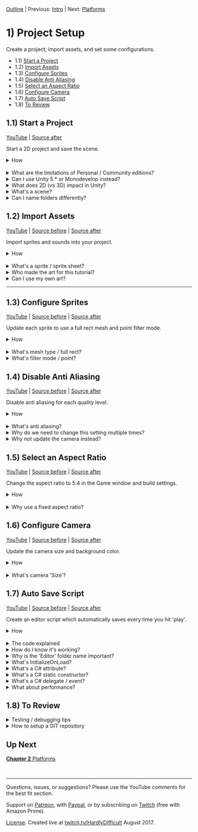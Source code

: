 [Outline](README.md) | Previous: [Intro](Intro.md) | Next: [Platforms](C2.md)

# 1) Project Setup

Create a project, import assets, and set some configurations.

 - 1.1) [Start a Project](#11-start-a-project)
 - 1.2) [Import Assets](#12-import-assets)
 - 1.3) [Configure Sprites](#13-configure-sprites)
 - 1.4) [Disable Anti Aliasing](#14-disable-anti-aliasing)
 - 1.5) [Select an Aspect Ratio](#15-select-an-aspect-ratio)
 - 1.6) [Configure Camera](#16-configure-camera)
 - 1.7) [Auto Save Script](#17-auto-save-script)
 - 1.8) [To Review](#18-to-review)
 
## 1.1) Start a Project

[YouTube]() | [Source after](https://github.com/hardlydifficult/2DUnityTutorial/archive/95fe96fefc55209471c2ce66db212cab7d4ff3b4.zip)

Start a 2D project and save the scene.

<details><summary>How</summary>

**Download the software**:

 - Download [Visual Studio Community 2017](https://www.visualstudio.com/).
   - There is an optional workload for 'Game development with Unity' which you should include.
 - Download [Unity 2017](https://unity3d.com/).
   - The free Personal edition has everything you need. 
   - You may be prompted to register / sign in.

<br>**Start a new project**:

 - Open Unity and create a project:
   - Select '2D' when creating a new project.
   - Enter a name/directory - the other options can be left at defaults.

<br>**Save the current scene**:

 - File -> 'Save Scenes'.
 - Save it as Assets/Scenes/**Level1**.

<hr></details><br>
<details><summary>What are the limitations of Personal / Community editions?</summary>

Almost none.

Unity Personal edition includes all the same engine features and performance that the Pro edition does.  There are a few minor differences; for example with the Personal edition you cannot set your own splash screen.  You can always upgrade later.

VS Community edition is very similiar.  Everything we will need is included for free with the Community edition.

Both Unity and Visual Studio have a clause in the agreement which says you must upgrade when you / your company starts to make enough money.  Unity requires a paid upgrade once you make $100,000 per year, and Visual Studio once you make $1,000,000 per year.

<hr></details>
<details><summary>Can I use Unity 5.* or Monodevelop instead?</summary>

No, Unity 5.* will not work with this tutorial. We will be using the Timeline Editor which was not fully released until 2017.  Because of this, you may get stuck on those sections, but the rest of the tutorial should work correctly.

Yes, you can use Monodevelop or Visual Studio, or any other IDE.

<hr></details>
<details><summary>What does 2D (vs 3D) impact in Unity?</summary>

Presenting the 2D vs 3D option when you create a new project suggests that this is a significant choice.  It's not, really... 2D just changes default settings on things like your camera.   Unity is a 3D engine; when creating 2D games, you're actually creating a 3D world where everything is very flat, but the camera looks straight ahead and the only rotation in the world is around the z axis.  

[More on 2D vs 3D from Unity](https://docs.unity3d.com/Manual/2Dor3D.html).

<hr></details>
<details><summary>What's a scene?</summary>

The Scene represents a collection of GameObjects and components (defined below) configured for a game level or menu screen.  For this tutorial, we are starting by creating part of Level 1.  Level 2, the menu, and other UI screens will be saved as separate scenes.  You can switch scenes via the SceneManager. We will cover this later in the tutorial. 

<hr></details>
<details><summary>Can I name folders differently?</summary>

Absolutely. Anywhere we mention a folder you can name it as you please, with one exception; "Editor", which is a special folder name with Unity.  Anything under that directory is run only when testing in the Unity editor.

More about [special folder names from Unity](https://docs.unity3d.com/Manual/SpecialFolders.html).

<hr></details>


## 1.2) Import Assets

[YouTube]() | [Source before](https://github.com/hardlydifficult/2DUnityTutorial/archive/95fe96fefc55209471c2ce66db212cab7d4ff3b4.zip) | [Source after](https://github.com/hardlydifficult/2DUnityTutorial/archive/661557efa406c565c0dcacc66b309a5746ed03d6.zip)

Import sprites and sounds into your project.

<details><summary>How</summary>

 - Download [all the assets](https://drive.google.com/open?id=0B2bFgoFxZ-alc0NUejM5cFF5N28) for this tutorial.
 - Create directory Assets/**Art**:
   - In the Project window, right click in the Assets directory and select New Folder.
   - You can use F2 to rename.
 - Drag/drop all the assets (images and sounds) into the folder you just created.
   - If you have a zip file, you may need to unzip to a temp directory before drag/drop will work.

<img src="https://i.imgur.com/jAoIu2T.png" width=300px />

<hr></details><br>
<details><summary>What's a sprite / sprite sheet?</summary>

A sprite is an image used in 2D games and for UI.  They may represent an object, part of an object, or a frame of an entity's animation, etc.  

A sprite sheet is a single image file that contains multiple individual sprites.  The sheet may use these sprites to represent different frames for an animation or to hold a collection of various object types (as is the case here).

<hr></details>
<details><summary>Who made the art for this tutorial?</summary>

We are using:
 - Kenney.nl's [Platformer Characters 1](https://kenney.nl/assets/platformer-characters-1)
 - Kenney.nl's [Platformer Pack Redux](https://kenney.nl/assets/platformer-pack-redux)
 - Kenney.nl's [Jumper Pack](https://kenney.nl/assets/jumper-pack)
 - Kenney.nl's [Kenny Fonts](https://kenney.nl/assets/kenney-fonts)
 - Kenney.nl's [Digital Audio](https://kenney.nl/assets/digital-audio)
 - BoxCat Games's [Epic Song](https://freemusicarchive.org/music/BoxCat_Games/Nameless_the_Hackers_RPG_Soundtrack/BoxCat_Games_-_Nameless-_the_Hackers_RPG_Soundtrack_-_10_Epic_Song)
 - ExplosiveJames made the Hammer

<hr></details>
<details><summary>Can I use my own art?</summary>

Of course. This tutorial only assumes that you are using sprites.  You can use any art you'd like in the game.

For sounds, we don't have many - just enough to introduce how they may be added to a game.  Unity supports many formats that you could use, including wav and mp3 you could use.

<br>Can I use sprite sheets?

Yes, but Unity occasionally has render issues while using sprite sheets.   Sprite sheets are an optimization technique that games use. Unity has a sprite packer feature that can be used to automatically create sprite sheets.  Once you are in the optimization phase of your project, you could look into the sprite packer to try and gain anything that might have been lost from using individual sprites instead.

<br>Can I use Vectors?

No.  Unity does not support vector graphics out of the box. You could look in the Asset Store for a third party solution.

<hr></details>
<hr></details>


## 1.3) Configure Sprites

[YouTube]() | [Source before](https://github.com/hardlydifficult/2DUnityTutorial/archive/661557efa406c565c0dcacc66b309a5746ed03d6.zip) | [Source after](https://github.com/hardlydifficult/2DUnityTutorial/archive/cb9527525820b72f3a8dbff786153b92a6c2ebc4.zip)

Update each sprite to use a full rect mesh and point filter mode.

<details><summary>How</summary>

**Select all the sprites**:

 - Search by Type: **Texture** (not sprite!)

<img src=https://i.imgur.com/0rDoj6V.png width=300px>

 - Click on one and use Ctrl+A to select all.

<br>**Update import settings**:

 - In the Inspector, set Mesh Type: Full Rect.

<img src="https://i.imgur.com/Dhe3Nzt.png" width=300px />

 - Set Filter Mode: Point (no filter)

<img src="https://i.imgur.com/B0nqf75.png" width=300px />

 - 'Apply' changes.

<hr></details><br>
<details><summary>What's mesh type / full rect?</summary>

When a sprite is rendered to the screen, a combination of a mesh (like that used for 3D objects) outlining the sprite and transparency is used to draw the picture on screen.  Tradeoffs here are beyond the scope of this tutorial.

 - Tight will attempt to better outline the sprite, using more polygons in the mesh.
 - Full Rect will use 2 triangles per sprite.

When using tiling on a sprite, Unity recommends updating the sprite sheet to use 'Full Rect'.  I don't have an example of issues that may arise from using 'Tight' instead, but here is the warning from Unity recommending 'Full Rect':

<img src="https://i.imgur.com/e9jE83B.png" width=300px />

<hr></details>
<details><summary>What's filter mode / point?</summary>

Using Point filter mode gets us closer to pixel-perfect sprites and prevents some visual glitches.

Filter mode of Bilinear or Trilinear blurs the image a bit in attempt to make smooth lines.  Often for a 2D game, we want control down to the pixel and this effect is not desirable.  Here's an example with the character sprite we will be using:

<img src="https://i.imgur.com/AYyx3Ma.png" width=150px />

<img src="https://i.imgur.com/8wMlM1S.png"  width=150px />

For sprite sheets, each object is often touching the one next to it.  Filter Mode Point prevents blending between one sprite and its neighbor.  The blending that occurs with other modes besides Point may lead to random lines showing up on screen.  For example:

<img src="https://i.imgur.com/ZKqg5JP.png" width=300px />

<hr></details>


## 1.4) Disable Anti Aliasing

[YouTube]() | [Source before](https://github.com/hardlydifficult/2DUnityTutorial/archive/cb9527525820b72f3a8dbff786153b92a6c2ebc4.zip) | [Source after](https://github.com/hardlydifficult/2DUnityTutorial/archive/0c2993c651a60b56e583c80d1006f232c93539b3.zip)

Disable anti aliasing for each quality level.

<details><summary>How</summary>

**Disable anti aliasing**:

 - Open menu Edit -> Project Settings -> Quality.
 - In the Inspector:
   - Anti Aliasing: Disabled

<img src="https://i.imgur.com/auHPjbi.png" width=300px />

<br>**Repeat for each quality 'Level'**:

   - Click on the row to modify (e.g., 'Very High').
   - Update Anti Aliasing if needed.

<img src="https://i.imgur.com/KYym6V0.png" width=300px />

 - Click 'Ultra' to resume testing with the best settings.

<hr></details><br>
<details><summary>What's anti aliasing?</summary>

Anti aliasing is a technique used to smooth jagged edges as shown here:

<img src="https://qph.ec.quoracdn.net/main-qimg-10856ecbea4f439fb9fb751d41ff704a" width=150px />

Disabling anti aliasing gets us closer to pixel-perfect sprites and prevents some visual glitches, particularly when using sprite sheets. Like changing the filter mode to Point, we do this when working with sprites because we often want control over images down to the pixel.

<hr></details>
<details><summary>Why do we need to change this setting multiple times?</summary>

The highlighted 'Level' is what you are testing with at the moment.  It will default to Ultra.  The green checkboxes represent the default quality level for different build types.  To avoid artifacts, we disable anti aliasing in every level and then switch back to Ultra so that we are testing with the best settings.

<hr></details>
<details><summary>Why not update the camera instead?</summary>

The camera in your scene has an option to disable 'Allow MSAA'.  Disabling this will turn off Anti Aliasing, as we did above.  Since Anti Aliasing is disabled in the project settings, this checkbox has no effect.

You could opt to disable Anti Aliasing in the camera and not in the project settings; however, if you do, be sure that the cameras you use in other scenes have the same settings.

<hr></details>

## 1.5) Select an Aspect Ratio

[YouTube]() | [Source before](https://github.com/hardlydifficult/2DUnityTutorial/archive/0c2993c651a60b56e583c80d1006f232c93539b3.zip) | [Source after](https://github.com/hardlydifficult/2DUnityTutorial/archive/5ac85f3ad1388fd306d6cbf05a6b47d75fc67c9e.zip)

Change the aspect ratio to 5:4 in the Game window and build settings.

<details><summary>How</summary>

**Game window**:

 - In the Game window:
    - Change 'Free Aspect' to 5:4.

<img src="https://i.imgur.com/MTnZtu4.png" width=300px />

<br>**Build settings**:

 - Open menu File -> Build Settings.
   - Select the desired platform and click 'Player Settings'.

<img src="https://i.imgur.com/R1B43yZ.png" width=300px />

 - In the Inspector:
   - Set the supported resolution **or** aspect ratio.
 
PC:

<img src="https://i.imgur.com/to0M9sA.png" width=300px />


Web GL: 

<img src="https://i.imgur.com/NhCWDTp.png" width=300px />

<hr></details><br>
<details><summary>Why use a fixed aspect ratio?</summary>

We are building a game with a fixed display.  The camera is not going to follow the character, which will simplify the game and level design for this tutorial.  With a fixed aspect ratio, we can design a scene without any camera movement and be sure everyone has the same experience.

The white box here represents the area that players will see:

<img src="https://i.imgur.com/eIq2LD2.png" width=300px />

Different resolutions will scale the display larger or smaller, but everyone will see the same amount of the world.

5:4 was an arbitrary choice; use anything you'd like.

<hr></details>


## 1.6) Configure Camera

[YouTube]() | [Source before](https://github.com/hardlydifficult/2DUnityTutorial/archive/5ac85f3ad1388fd306d6cbf05a6b47d75fc67c9e.zip) | [Source after](https://github.com/hardlydifficult/2DUnityTutorial/archive/3afc4bcb1bf60c00d7dd13b0e358da17b03fac80.zip)

Update the camera size and background color.

<details><summary>How</summary>

 - In the Hierarchy window:
   - Select the 'Main Camera'.
 - In the Inspector:
   - Set Size: 10

<img src="https://i.imgur.com/PmeoqG7.png" width=300px />

 - Change the 'Background' color to black.

<img src="https://i.imgur.com/QKGcl9o.png" width=300px />

<hr></details><br>
<details><summary>What's camera 'Size'?</summary>

By default, 2D games use 'Projection: Orthographic'.  This means that the camera does not consider perspective, which is the ability to see more of the world the further it is from your eye. 

For an Orthographic camera, the amount of the world visible is driven by a special 'Size' property. 'Size' defines how much of the world is visible vertically.  Then the aspect ratio is used to determine how much to display horizontally.

The amount of the world visible with a perspective camera, as used in 3D, is driven by its position.  

We used size to zoom out so that more of the world is visible on screen.  In the Scene, the white box representing the viewable area has grown.

<hr></details>


## 1.7) Auto Save Script 

[YouTube]() | [Source before](https://github.com/hardlydifficult/2DUnityTutorial/archive/3afc4bcb1bf60c00d7dd13b0e358da17b03fac80.zip) | [Source after](https://github.com/hardlydifficult/2DUnityTutorial/archive/6d5419dfad076bb91221446e8fe4995107efa6c2.zip)

Create an editor script which automatically saves every time you hit 'play'.

<details><summary>How</summary>

 - In the Project window Assets folder:
   - Right click Create -> New Folder 
   - Name it **Code**
 - Create folder Assets/Code/**Editor**.
 - In the Assets/Code/Editor directory:
   - Select Create -> C# Script
   - Name it **AutoSave**
 - Double click to open the file in Visual Studio.
 - Paste in the the following source code:
   - Or view the [full version](https://github.com/hardlydifficult/2DUnityTutorial/blob/6d5419dfad076bb91221446e8fe4995107efa6c2/Assets/Code/Editor/AutoSave.cs) with comments.


```csharp
using UnityEditor;
using UnityEditor.SceneManagement;

[InitializeOnLoad]
public class AutoSave
{ 
  static AutoSave()
  {
    EditorApplication.playmodeStateChanged
      += OnPlaymodeStateChanged;
  }

  static void OnPlaymodeStateChanged()
  {
    if(EditorApplication.isPlaying == false)
    {
      EditorSceneManager.SaveOpenScenes();
    }
  }
}
```


<hr></details><br>
<details><summary>The code explained</summary>

```csharp
using UnityEditor;
using UnityEditor.SceneManagement;
```

using clauses at the top of a file brings APIs into scope.  Used for:

 - UnityEditor.EditorApplication (so we can simply write EditorApplication)
 - UnityEditor.InitializeOnLoad
 - UnityEditor.SceneManagement.EditorSceneManager

```csharp
/// <summary>
/// An editor script which automatically saves every time you
/// hit play.
/// </summary>
[InitializeOnLoad]
```

This is a Unity-specific, editor-only attribute that enables the script.  The static constructor of any class with this attribute is executed before anything else in the game.


```csharp
public class AutoSave
```

public is optional here.  Used for consistency.

The name of this class is irrelevant, as we will never access it from another class.  The only entry point is the static constructor via InitializeOnLoad.

```csharp
{
  /// <summary>
  /// Called before the game starts c/o InitializeOnLoad.
  /// </summary>
  static AutoSave()
```

This is a static constructor which will be called before the game begins.

```csharp
  {
    EditorApplication.playmodeStateChanged
      += OnPlaymodeStateChanged;
```

Registering a Unity event, so that the method below is called when the game begins while in the Unity editor.  This event also fires when the game is paused or stopped.

We don't need to deregister the event.  Occasionally, Unity will terminate and restart this script, but otherwise we always want AutoSave to be running.

```csharp
  }

  /// <summary>
  /// Called on enter/exit play mode and pause.
  /// </summary>
  static void OnPlaymodeStateChanged()
```

This method is called by the event registered above when the game is played, paused, or stopped.

```csharp
  {
    // Skip saving if in play mode, e.g., during pause
    if(EditorApplication.isPlaying == false)
```

Since this event is called for more than just when play begins, we attempt to skip saving when it's clear it's not needed.  Changes made while in play mode are not saved, so we know that save happens when play begins; therefore, we don't need to try when pausing or stopping.

This script would work without this if statement.  

```
    {
      EditorSceneManager.SaveOpenScenes();
```

This is the Unity API for saving.

```csharp
    }
  }
}
```

</details>
<details><summary>How do I know it's working?</summary>

AutoSave is a script which will only run while testing in the Unity Editor.  Every time you hit play, the scene and project will save just before play begins.

You can confirm the save is working by noting the * in Unity's title.  This * indicates unsaved changes and should now go away every time you click play.

<hr></details>
<details><summary>Why is the 'Editor' folder name important?</summary>

Unity uses special folder names to drive certain capabilities.  Any script under a folder named "Editor" will only run while testing in the Unity editor (vs in your built game).

[Read more](
https://docs.unity3d.com/Manual/SpecialFolders.html) from Unity.

<hr></details>
<details><summary>What's InitializeOnLoad?</summary>

InitializeOnLoad is a Unity-specific attribute that enables the script. The static constructor of any class with this attribute is executed before anything else in the game.

InitializeOnLoad is an editor-only script and is found under the UnityEditor namespace.

</details>
<details><summary>What's a C# attribute?</summary>

Attributes in C# are metadata added to classes, fields, or methods that may be queried by other classes.  In the AutoSave script, InitializeOnLoad is used to ensure the static constructor on our AutoSave class is called when the game begins.

There are many [standard C# attributes](https://docs.microsoft.com/en-us/dotnet/csharp/programming-guide/concepts/attributes/index) and [Unity-specific attributes](https://www.tallior.com/unity-attributes/) that may be used.  Here are examples of several attributes you might use:

```csharp
using UnityEngine;
using UnityEngine.Networking;

// Tells unity that this component only works
// if the GameObject also has a SpriteRenderer
[RequireComponent(typeof(SpriteRenderer))]
public class MyClassName : MonoBehaviour
{
  // Tells unity this field can be modified
  // in the inspector
  [SerializeField]
  // Limits the values you can enter 
  // in the inspector
  [Range(1, 10)]
  int count;

  // Used for multiplayer games to sync 
  // method calls
  [ClientRpc]
  void MyMethod() { }
}
```

<hr></details>
<details><summary>What's a C# static constructor?</summary>

A static constructor is a private static method named the same as the class, with no parameters and no return type.

Every object in C# may include a static constructor. This applies to static and non-static classes.  A static constructor is guaranteed to be called once (and only once).  The constructor will run before the first object is instantiated, a field is accessed, or a method is called (i.e., it happens before you touch the class).  You never call the static constructor directly.

```csharp
public class MyClassName 
{
  static MyClassName() 
  {
    // This is executed once automatically, before we do 
    // anything else with MyClassName.
  }
}
```
<hr></details>
<details><summary>What's a C# delegate / event?</summary>

A delegate in C# is an object representing method(s) to call at a later time. You may encounter delegates under the following names: Events, Action, Func, and delegate. Under the hood, these are all implemented with a 'multicast delegate'.  

When a method is added to a delegate to be called later, this is referred to as 'subscribing'.  'Multicast delegate' means that any number of methods may subscribe to the same delegate.  We use += when subscribing so as not to overwrite any other subscribers.

```csharp
EditorApplication.playmodeStateChanged += OnPlaymodeStateChanged;
```

If the owner of the delegate (EditorApplication in the example above) may outlive the subscriber, the subscriber should unsubscribe when it's destroyed.  Also, any time you are no longer interested in future updates, unsubscribe.  We do this with -= to remove our method and leave any remaining methods subscribed.

```csharp
EditorApplication.playmodeStateChanged -= OnPlaymodeStateChanged;
```

Events are a common use case for delegates.  For example, you may have a GameManager with a field for Points include an event "onPointsChange".  Other components/systems in the game, such as Achievements and the UI, may subscribe to the onPointsChange event.  When a player earns points, a method in Achievements is then called which can consider awarding a high score achievement, and a method in the UI is called to refresh what the player sees on-screen.  This way, those components only need to refresh when something has changed as opposed to checking the current state each frame.

```csharp
using System;
using UnityEngine;

public static class GameManager
{
  public static event Action onPointsChange;
  static int _points;
  public static int points
  {
    get
    {
      return _points;
    }
    set
    {
      _points = value;
      if(onPointsChange != null)
      {
        onPointsChange();
      }
    }
  }
}

public class MyCustomComponent : MonoBehaviour
{
  protected void Awake()
  {
    GameManager.onPointsChange 
      += GameManager_onPointsChange; 
  }

  protected void OnDestroy()
  {
    GameManager.onPointsChange
      -= GameManager_onPointsChange;
  }

  void GameManager_onPointsChange()
  {
    // React to points changing
  }
}
```

<hr></details>
<details><summary>What about performance?</summary>

As an editor script, this logic is not included in the game you release.  Saving is incremental, so there is very little time wasted when there is nothing new to save.  Unless you're one of the lucky ones who never sees Unity crash, this script is absolutely worth the time tradeoff.

<hr></details>

## 1.8) To Review

<details><summary>Testing / debugging tips</summary>

 - Drag / drop a sprite into the scene:  
   - Zoom in to get a good look. 
   - Try changing settings, such as changing the filter mode, to see what is impacted.
   - When finished, select the GameObject that was created in the Hierarchy window and hit Delete.
 - Aspect Ratio may need to be set again later. 
   - Aspect Ratio is an editor setting. Certain events will cause the aspect ratio to reset, such as testing another project.  Just note that this may happen, and change the aspect ratio back if it does.
 - You could add more assets.  We are especially light on sounds.  
   - You do not need to follow our guide exactly.  Use your own art and sounds. When we start implementing mechanics, you can deviate there as well to create something unique.

<hr></details>

<details><summary>How to setup a GIT repository</summary>

You may want to use GIT for your project's version control.  I recommend this even if you are working alone, as when something goes wrong - and it will - you can diff against previous versions to help narrow down the issue.

Github is free for public open-source projects like the code used in this tutorial.  Other services work basically the same, including Gitlab, which I use for free private repositories.

 - On Github's website, click the plus to create a new Repository.
   - Select Unity for the gitignore file.

<img src=https://i.imgur.com/x42fqWe.png width=300px>

Once the project is created, hit the Clone button to get the repository's URL.

<img src=https://i.imgur.com/knuD9vt.png width=300px>

 - Install GIT
   - You can use the [command line tools](https://git-scm.com/download/win) or a GUI such [GitExtensions](https://gitextensions.github.io/). 

The following steps are written for the command line, but if using a GUI just look for the same keywords.

 - Open command prompt
 - Change directory to your project
 - Run the following commands:

```
git init
git remote add origin <Your repository's URL>
git pull
git push --set-upstream origin master
```

Now anytime you want to check in changes, run the following:

```
git add .
git commit
git push 
```

<hr></details>

## Up Next

[**Chapter 2** Platforms](C2.md)


<br><hr>

Questions, issues, or suggestions?  Please use the YouTube comments for the best fit section.

Support on [Patreon](https://www.patreon.com/HardlyDifficult), with [Paypal](https://u.muxy.io/tip/HardlyDifficult), or by subscribing on [Twitch](https://www.twitch.tv/HardlyDifficult) (free with Amazon Prime).
 
[License](TODO). Created live at [twitch.tv/HardlyDifficult](https://www.twitch.tv/HardlyDifficult) August 2017.  